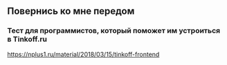 
## Повернись ко мне передом
### Тест для программистов, который поможет им устроиться в Tinkoff.ru

https://nplus1.ru/material/2018/03/15/tinkoff-frontend